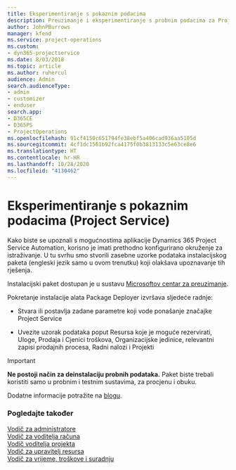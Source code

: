 ```yaml
---
title: Eksperimentiranje s pokaznim podacima
description: Preuzimanje i eksperimentiranje s probnim podacima za Project Service Automation.
author: JohnPBurrows
manager: kfend
ms.service: project-operations
ms.custom:
- dyn365-projectservice
ms.date: 8/03/2018
ms.topic: article
ms.author: ruhercul
audience: Admin
search.audienceType:
- admin
- customizer
- enduser
search.app:
- D365CE
- D365PS
- ProjectOperations
ms.openlocfilehash: 91cf4150c651794fe38ebf5a406cad936aa5105d
ms.sourcegitcommit: 4cf1dc1561b92fca4175f0b3813133c5e63ce8e6
ms.translationtype: HT
ms.contentlocale: hr-HR
ms.lasthandoff: 10/28/2020
ms.locfileid: "4130462"
---
```

# <a name="experiment-with-demo-data-project-service"></a>Eksperimentiranje s pokaznim podacima (Project Service)

Kako biste se upoznali s mogućnostima aplikacije Dynamics 365 Project Service Automation, korisno je imati prethodno konfigurirano okruženje za istraživanje. U tu svrhu smo stvorili zasebne uzorke podataka instalacijskog paketa (engleski jezik samo u ovom trenutku) koji olakšava upoznavanje tih rješenja. 

Instalacijski paket dostupan je u sustavu [Microsoftov centar za preuzimanje](https://go.microsoft.com/fwlink/?linkid=859966).  

Pokretanje instalacije alata Package Deployer izvršava sljedeće radnje: 
  
-   Stvara ili postavlja zadane parametre koji vode ponašanje značajke Project Service  
  
-   Uvezite uzorak podataka poput Resursa koje je moguće rezervirati, Uloge, Prodaja i Cjenici troškova, Organizacijske jedinice, relevantni zapisi prodajnih procesa, Radni nalozi i Projekti    
  
> [!IMPORTANT]
> **Ne postoji način za deinstalaciju probnih podataka.** Paket biste trebali koristiti samo u probnim i testnim sustavima, za procjenu i obuku.

Dodatne informacije potražite na [blogu](https://blogs.msdn.microsoft.com/crm/2017/10/24/microsoft-dynamics-365-for-field-service-and-project-service-automation-sample-data).





  
### <a name="see-also"></a>Pogledajte također  
 [Vodič za administratore](../psa/admin-guide.md)   
 [Vodič za voditelja računa](../psa/account-manager-guide.md)   
 [Vodič voditelja projekta](../psa/project-manager-guide.md)   
 [Vodič za upravitelj resursa](../psa/resource-manager-guide.md)   
 [Vodič za vrijeme, troškove i suradnju](../psa/time-expense-collaboration-guide.md)
